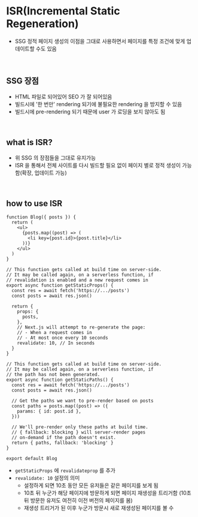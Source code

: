 # ISR(Incremental Static Regeneration)
- SSG 정적 페이지 생성의 이점을 그대로 사용하면서 페이지를 특정 조건에 맞게 업데이트할 수도 있음

</br>

## SSG 장점
- HTML 파일로 되어있어 SEO 가 잘 되어있음
- 빌드시에 '한 번만' rendering 되기에 불필요한 rendering 을 방지할 수 있음
- 빌드시에 pre-rendering 되기 때문에 user 가 로딩을 보지 않아도 됨

</br>

## what is ISR?  
- 위 SSG 의 장점들을 그대로 유지가능
- ISR 을 통해서 전체 사이트를 다시 빌드할 필요 없이 페이지 별로 정적 생성이 가능함(확장, 업데이트 가능) 

</br> 

## how to use ISR
```
function Blog({ posts }) {
  return (
    <ul>
      {posts.map((post) => (
        <li key={post.id}>{post.title}</li>
      ))}
    </ul>
  )
}

// This function gets called at build time on server-side.
// It may be called again, on a serverless function, if
// revalidation is enabled and a new request comes in
export async function getStaticProps() {
  const res = await fetch('https://.../posts')
  const posts = await res.json()

  return {
    props: {
      posts,
    },
    // Next.js will attempt to re-generate the page:
    // - When a request comes in
    // - At most once every 10 seconds
    revalidate: 10, // In seconds
  }
}

// This function gets called at build time on server-side.
// It may be called again, on a serverless function, if
// the path has not been generated.
export async function getStaticPaths() {
  const res = await fetch('https://.../posts')
  const posts = await res.json()

  // Get the paths we want to pre-render based on posts
  const paths = posts.map((post) => ({
    params: { id: post.id },
  }))

  // We'll pre-render only these paths at build time.
  // { fallback: blocking } will server-render pages
  // on-demand if the path doesn't exist.
  return { paths, fallback: 'blocking' }
}

export default Blog
```

- `getStaticProps` 에 `revalidateprop` 를 추가
- `revalidate: 10` 설정의 의미
  - 설정하게 되면 10초 동안 모든 유저들은 같은 페이지를 보게 됨
  - 10초 뒤 누군가 해당 페이지에 방문하게 되면 페이지 재생성을 트리거함 (10초 뒤 방문한 유저도 여전히 이전 버전의 페이지를 봄)
  - 재생성 트리거가 된 이후 누군가 방문시 새로 재생성된 페이지를 볼 수 


